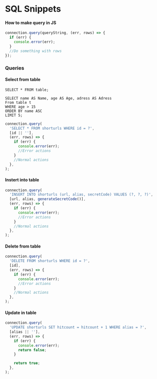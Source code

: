 # SQL Snippets

#### How to make query in JS
```js
connection.query(queryString, (err, rows) => {
  if (err) {
    console.error(err);
  }
  //Do something with rows
});
```

### Queries

#### Select from table
```
SELECT * FROM table;
```
```
SELECT name AS Name, age AS Age, adress AS Adress 
From table t 
WHERE age > 15
ORDER BY name ASC
LIMIT 5;
```
```js
connection.query(
  'SELECT * FROM shorturls WHERE id = ?',
  [id || ''],
  (err, rows) => {
    if (err) {
      console.error(err);
      //Error actions
    }
    //Normal actions
  },
);
```
#### Instert into table
```js
connection.query(
  'INSERT INTO shorturls (url, alias, secretCode) VALUES (?, ?, ?)',
  [url, alias, generateSecretCode()],
  (err, rows) => {
    if (err) {
      console.error(err);
      //Error actions
    }
    //Normal actions
  },
);
```
#### Delete from table
```js
connection.query(
  'DELETE FROM shorturls WHERE id = ?',
  [id],
  (err, rows) => {
    if (err) {
      console.error(err);
      //Error actions
    }
    //Normal actions
  },
);
```
#### Update in table
```js
connection.query(
  'UPDATE shorturls SET hitcount = hitcount + 1 WHERE alias = ?',
  [alias || ''],
  (err, rows) => {
    if (err) {
      console.error(err);
      return false;
    }

    return true;
  },
);
```
